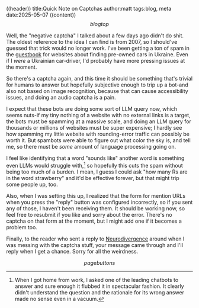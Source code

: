 ((header))
title:Quick Note on Captchas
author:matt
tags:blog, meta
date:2025-05-07
((content))
$$blogtop$$

Well, the "negative captcha" I talked about a few days ago didn't do shit. The oldest reference to the idea I can find is from 2007, so I should've guessed that trick would no longer work. I've been getting a ton of spam in the [guestbook](/guestbook) for websites about finding pre-owned cars in Ukraine. Even if I *were* a Ukrainian car-driver, I'd probably have more pressing issues at the moment.

So there's a captcha again, and this time it should be something that's trivial for humans to answer but hopefully subjective enough to trip up a bot-and also not based on image recognition, because that can cause accessibility issues, and doing an audio captcha is a pain.

I expect that these bots are doing some sort of LLM query now, which seems nuts-if my tiny nothing of a website with no external links is a target, the bots must be spamming at a massive scale, and doing an LLM query for thousands or millions of websites must be super expensive; I hardly see how spamming my little website with rounding-error traffic can possibly be worth it. But spambots were able to figure out what color the sky is, and tell me, so there must be *some* amount of language processing going on.

I feel like identifying that a word "sounds like" another word is something even LLMs would struggle with,[^LLM] so hopefully this cuts the spam without being too much of a burden. I mean, I guess I could ask "how many Rs are in the word strawberry" and it'd be effective forever, but that might trip some people up, too.

Also, when I was setting this up, I realized that the form for mention URLs when you press the "reply" button was configured incorrectly, so if you sent any of those, I haven't been receiving them. It should be working now, so feel free to resubmit if you like and sorry about the error. There's no captcha on that form at the moment, but I might add one if it becomes a problem too.

Finally, to the reader who sent a reply to [Neurodivergence](/blog/neurodivergence) around when I was messing with the captcha stuff, your message came through and I'll reply when I get a chance. Sorry for all the weirdness.

$$pagebuttons$$

[^LLM]: When I got home from work, I asked one of the leading chatbots to answer and sure enough it flubbed it in spectacular fashion. It clearly didn't understand the question and the rationale for its wrong answer made no sense even in a vacuum.